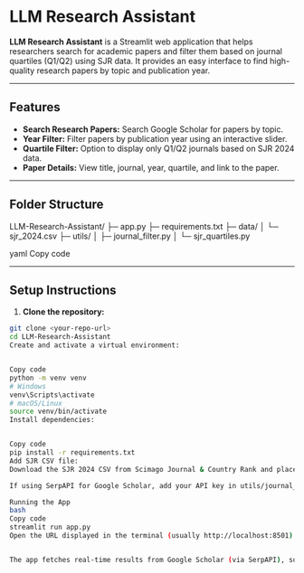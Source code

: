 # LLM Research Assistant

**LLM Research Assistant** is a Streamlit web application that helps researchers search for academic papers and filter them based on journal quartiles (Q1/Q2) using SJR data. It provides an easy interface to find high-quality research papers by topic and publication year.

---

## Features

- **Search Research Papers:** Search Google Scholar for papers by topic.  
- **Year Filter:** Filter papers by publication year using an interactive slider.  
- **Quartile Filter:** Option to display only Q1/Q2 journals based on SJR 2024 data.  
- **Paper Details:** View title, journal, year, quartile, and link to the paper.  

---

## Folder Structure

LLM-Research-Assistant/
├─ app.py
├─ requirements.txt
├─ data/
│ └─ sjr_2024.csv
├─ utils/
│ ├─ journal_filter.py
│ └─ sjr_quartiles.py

yaml
Copy code

---

## Setup Instructions

1. **Clone the repository:**

```bash
git clone <your-repo-url>
cd LLM-Research-Assistant
Create and activate a virtual environment:


Copy code
python -m venv venv
# Windows
venv\Scripts\activate
# macOS/Linux
source venv/bin/activate
Install dependencies:


Copy code
pip install -r requirements.txt
Add SJR CSV file:
Download the SJR 2024 CSV from Scimago Journal & Country Rank and place it in data/sjr_2024.csv.

If using SerpAPI for Google Scholar, add your API key in utils/journal_filter.py.

Running the App
bash
Copy code
streamlit run app.py
Open the URL displayed in the terminal (usually http://localhost:8501) to access the app.


The app fetches real-time results from Google Scholar (via SerpAPI), so results depend on your network and API limits.# LLM-Reseach-Assistant
